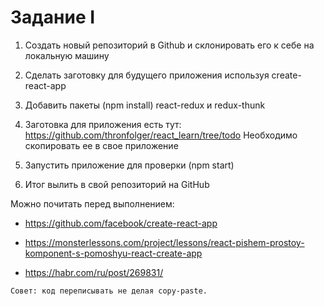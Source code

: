 # Задание I

1) Создать новый репозиторий в Github и склонировать его к себе на локальную машину

2) Сделать заготовку для будущего приложения используя create-react-app

3) Добавить пакеты (npm install) react-redux и redux-thunk

4) Заготовка для приложения есть тут: https://github.com/thronfolger/react_learn/tree/todo
Необходимо скопировать ее в свое приложение

5) Запустить приложение для проверки (npm start)

6) Итог вылить в свой репозиторий на GitHub

Можно почитать перед выполнением:

- https://github.com/facebook/create-react-app

- https://monsterlessons.com/project/lessons/react-pishem-prostoy-komponent-s-pomoshyu-react-create-app

- https://habr.com/ru/post/269831/

```
Совет: код переписывать не делая copy-paste.
```
